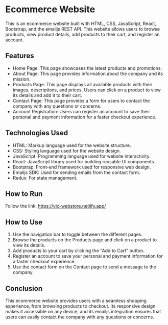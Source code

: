 # Ecommerce Website

This is an ecommerce website built with HTML, CSS, JavaScript, React, Bootstrap, and the emailjs REST API. This website allows users to browse products, view product details, add products to their cart, and register an account.

## Features

- Home Page: This page showcases the latest products and promotions.
- About Page: This page provides information about the company and its mission.
- Products Page: This page displays all available products with their images, descriptions, and prices. Users can click on a product to view its details and add it to their cart.
- Contact Page: This page provides a form for users to contact the company with any questions or concerns.
- Account Registration: Users can register an account to save their personal and payment information for a faster checkout experience.

## Technologies Used

- HTML: Markup language used for the website structure.
- CSS: Styling language used for the website design.
- JavaScript: Programming language used for website interactivity.
- React: JavaScript library used for building reusable UI components.
- Bootstrap: Front-end framework used for responsive web design.
- Emailjs SDK: Used for sending emails from the contact form.
- Redux: For state management.

## How to Run

Follow the link: https://vic-webstore.netlify.app/

## How to Use

1. Use the navigation bar to toggle between the different pages.
2. Browse the products on the Products page and click on a product to view its details.
3. Add products to your cart by clicking the "Add to Cart" button.
4. Register an account to save your personal and payment information for a faster checkout experience.
5. Use the contact form on the Contact page to send a message to the company.

## Conclusion

This ecommerce website provides users with a seamless shopping experience, from browsing products to checkout. Its responsive design makes it accessible on any device, and its emailjs integration ensures that users can easily contact the company with any questions or concerns.